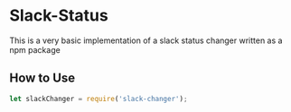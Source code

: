 # Slack-Status

This is a very basic implementation of a slack status changer written as a npm package

## How to Use
```javascript
let slackChanger = require('slack-changer');

```